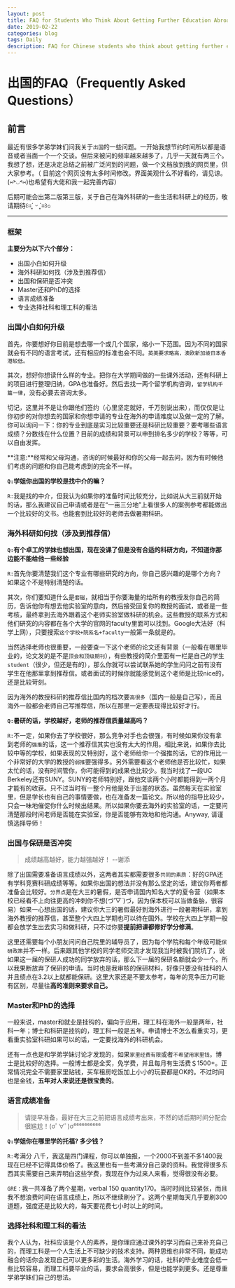 ```yaml
---
layout: post
title: FAQ for Students Who Think About Getting Further Education Abroad
date: 2019-02-22
categories: blog
tags: Daily
description: FAQ for Chinese students who think about getting further education abroad.
---
```


# 出国的FAQ（Frequently Asked Questions）

## 前言
最近有很多学弟学妹们问我关于`出国`的一些问题。一开始我想节约时间所以都是语音或者当面一个一个交谈。但后来被问的频率越来越多了，几乎一天就有两三个。我想了想，还是决定总结之前被广泛问到的问题，做一个文档放到我的网页里，供大家参考。（ 目前这个网页没有太多时间修改。界面美观什么不好看的，请见谅。(⑅˃◡˂⑅)也希望有大佬和我一起完善内容）

后期可能会出第二版第三版，关于自己在海外科研的一些生活和科研上的经历，敬请期待꒰⌗´͈ ᵕ `͈⌗꒱৩

---

### 框架
**主要分为以下六个部分：**
- 出国小白如何升级
- 海外科研如何找（涉及到推荐信）
- 出国和保研是否冲突
- Master还和PhD的选择
- 语言成绩准备
- 专业选择社科和理工科的看法



### 出国小白如何升级

首先，你要想好你目前是想去哪一个或几个国家，缩小一下范围。因为不同的国家就会有不同的语言考试，还有相应的标准也会不同。`英美要求略高，澳欧新加坡日本香港较低。`

其次，想好你想读什么样的专业。把你在大学期间做的一些课外活动，还有科研上的项目进行整理归纳，GPA也准备好。然后去找一两个留学机构咨询，`留学机构千篇一律`，没有必要去咨询太多。

切记，这里并不是让你跟他们签约（心里坚定就好，千万别说出来），而仅仅是让你初步的对你想去的国家和你想申请的专业在海外的申请难度以及做一定的了解。你可以询问一下：你的专业到底是实习比较重要还是科研比较重要？要考哪些语言成绩？分数线在什么位置？目前的成绩和背景可以申到排名多少的学校？等等，可以自由发挥。

**注意:**经常和父母沟通，咨询的时候最好和你的父母一起去问，因为有时候他们考虑的问题和你自己能考虑到的完全不一样。

**`Q:`学姐你出国的学校是找中介的嘛？**

`R:`我是找的中介，但我认为如果你的准备时间比较充分，比如说从大三前就开始的话，那么我建议自己申请或者是在“一亩三分地”上看很多人的案例参考都能做出一个比较好的文书。也能套到比较好的老师去做暑期科研。


### 海外科研如何找（涉及到推荐信）
**`Q:`有个卓工的学妹也想出国，现在没课了但是没有合适的科研方向，不知道你那边能不能给他一些经验**

`R:`首先你要清楚我们这个专业有哪些研究的方向，你自己感兴趣的是哪个方向？如果这个不是特别清楚的话。

其次，你们要知道什么是`套磁`，就相当于你要海量的给所有的教授发你自己的简历，告诉他你有想去他实验室的意向，然后接受回复你的教授的面试，或者是一些考核，最终拿到去海外跟着这个老师实验室做科研的机会。这些教授的联系方式和他们研究的内容都在各个大学的官网的faculty里面可以找到。Google大法好（科学上网），只要搜索`这个学校+院系名+faculty`一般第一条就是的。

当然选择老师也很重要，一般要查一下这个老师的论文还有背景（一般看在哪里毕业的，论文发的是不是`顶会和顶级期刊`），有些教授的简介里面有一栏是自己的学生`student`（很少，但还是有的），那么你就可以尝试联系她的学生问问之前有没有学生在他那里拿到推荐信。或者面试的时候你就能感觉到这个老师是比较nice的，还是比较苛刻。

因为海外的教授科研的推荐信比国内的档次要`高很多`（国内一般是自己写），而且海外一般都会老师自己写推荐信，所以在那里一定要表现得比较好才行。

**`Q:`暑研的话，学校越好，老师的推荐信质量越高吗？**

`R:`不一定，如果你去了学校很好，那么竞争对手也会很强，有时候如果你没有拿到老师的`强推`的话，这一个推荐信其实也没有太大的作用。相比来说，如果你去比较中等的学校，如果表现的又特别好，这个老师给你一个强推的话，它的作用比一个非常好的大学的教授的`弱推`要强得多。另外需要看这个老师他是否比较忙，如果太忙的话，没有时间管你，你可能得到的成果也比较少。我当时找了一段UC Berkeley还有SUNY。SUNY的老师特别好，跟他交谈两个小时都能得到一两个月才能有的收获。只不过当时有一整个月他是处于出差的状态。虽然每天在实验室里，但是学长也有自己的事情要做，也在准备发一篇论文。所以给的指导比较少，只会一味地催促你什么时候出结果。所以如果你要去海外的实验室的话，一定要问清楚那段时间老师是否能在实验室，你是否能够有效地和他沟通。Anyway, 请谨慎选择导师！

### 出国与保研是否冲突
> 成绩越高越好，能力越强越好！ --谢添

除了出国需要准备语言成绩以外，这两者其实都需要很多`共同的素质`：好的GPA还有学科竞赛科研成绩等等。如果你出国的想法并没有那么坚定的话，建议你两者都准备会比较好。`分界点`是在大三的暑假，是否申请国内知名大学的夏令营（如果本校已经看不上向往更高的冲刺你不想(づ′▽`)づ，因为保本校可以当做备胎，很容易）如果一心想出国的话，建议你大三的暑假最好到海外进行一段暑期科研，拿到海外教授的推荐信，甚至整个大四上学期也可以待在国外。学校在大四上学期一般都会放学生出去实习和做科研，只不过你要**提前把课都修好学分修满**。

这里还需要每个小朋友问问自己院里的辅导员了，因为每个学院和每个年级可能`保研政策`并不一样。后来跟其他学校的同学老师交流才发现我当时被我们院坑了，说如果这一届的保研人成功的同学放弃的话，那么下一届的保研名额就会少一个。所以我果断放弃了保研的申请。当时也是我审核的保研材料，好像只要没有挂科的人并且绩点在3.2以上就都能保研。这里大家还是不要太参考，每年的竞争压力可能有区别，尽量往**高的准则来要求自己。**

### Master和PhD的选择
一般来说，master和就业是挂钩的，偏向于应用，理工科在海外一般是两年，社科一年；博士和科研是挂钩的，理工科一般是五年。申请博士不怎么看重实习，更看重实验室科研如果可以的话，一定要找海外的科研机会。

还有一点也是和学弟学妹讨论才发现的，如果`家里经费有限`或者`不希望用家里钱`，博士是比较好的选择。一般博士都是全奖，免学费，并且每月有生活费＄1500+。正常情况完全不需要家里贴钱，买车租房吃饭加上小小的玩耍都是OK的。不过时间也是金钱，**五年对人来说还是很宝贵的**。


### 语言成绩准备
> 请提早准备，最好在大三之前把语言成绩考出来，不然的话后期时间分配会很尴尬！(σﾟ∀ﾟ)σ⁶⁶⁶⁶⁶⁶⁶⁶⁶⁶

**`Q:`学姐你在哪里学的托福? 多少钱？**

`R:`考满分
八千，我这是四门课程，你可以单独报，一个2000不到差不多1400我现在已经不记得具体价格了。我这里也有一些考满分自己录的资料。我觉得很多东西其实需要自己来弄明白这些学费，我现在作为过来人来看，觉得很没有必要。

`GRE：`我一共准备了两个星期，verbal 150 quantity170。当时时间比较紧张，而且我不想浪费时间在语言成绩上，所以不继续刷分了。这两个星期每天几乎要刷300道题，强度还是比较大的，每天要花费七小时以上的时间。

### 选择社科和理工科的看法
我个人认为，社科应该是个人的素养，是你理应通过课外的学习而自己来补充自己的，而理工科是一个人生活上不可缺少的技术支持。两种思维也非常不同，能成功融合的话你会发现自己可以更多彩的生活。海外学习的话，社科的毕业难度会低一些比较容易，而理工科要毕业的话，要求会高很多，但是也能学到更多。还是尊重学弟学妹们自己的想法。

